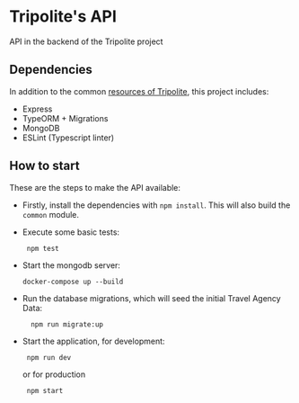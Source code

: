 Tripolite's API
=================

API in the backend of the Tripolite project

## Dependencies
In addition to the common [resources of Tripolite](../../common/README.md), this project includes:

- Express
- TypeORM + Migrations
- MongoDB
- ESLint (Typescript linter)


## How to start
These are the steps to make the API available:
- Firstly, install the dependencies with `npm install`. This will also build the `common` module.
- Execute some basic tests:
   ```shell
    npm test
  ```
  
- Start the mongodb server:
    ```shell
    docker-compose up --build
    ```
  
- Run the database migrations, which will seed the initial Travel Agency Data:
  ```shell
    npm run migrate:up
  ```

- Start the application, for development:
   ```shell
    npm run dev
  ```
  or for production
   ```shell
    npm start
  ```

